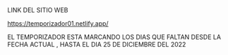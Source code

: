 LINK DEL SITIO WEB

https://temporizador01.netlify.app/  


EL TEMPORIZADOR ESTA MARCANDO LOS DIAS QUE FALTAN DESDE LA FECHA ACTUAL ,  HASTA EL DIA 25 DE DICIEMBRE DEL 2022 
